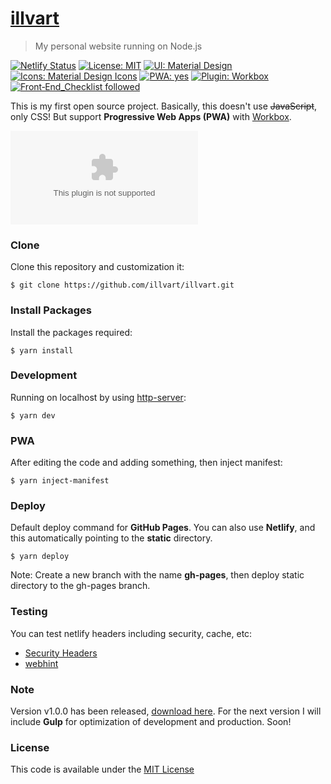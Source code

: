 # [illvart](https://github.com/illvart/illvart)

> My personal website running on Node.js

[![Netlify Status](https://api.netlify.com/api/v1/badges/0392af17-3c20-4278-8139-7dbabd347d5c/deploy-status)](https://app.netlify.com/sites/illvart/deploys)
[![License: MIT](https://img.shields.io/badge/License-MIT-blue.svg)](LICENSE)
[![UI: Material Design](https://img.shields.io/badge/UI-Material%20Design-%23FF4081.svg)](https://material.io)
[![Icons: Material Design Icons](https://img.shields.io/badge/Icons-Material%20Design%20Icons-%232196F3.svg)](https://github.com/templarian/MaterialDesign)
[![PWA: yes](https://img.shields.io/badge/PWA-yes-%235A0FC8.svg)](https://developers.google.com/web/progressive-web-apps)
[![Plugin: Workbox](https://img.shields.io/badge/Plugin-Workbox-%23F57C00.svg)](https://github.com/GoogleChrome/workbox)
[![Front‑End_Checklist followed](https://img.shields.io/badge/Front‑End_Checklist-followed-brightgreen.svg)](https://github.com/thedaviddias/Front-End-Checklist)

This is my first open source project. Basically, this doesn't use ~~JavaScript~~, only CSS! But support **Progressive Web Apps (PWA)** with [Workbox](https://github.com/GoogleChrome/workbox).

![Screenshot](https://cdn.staticaly.com/screenshot/illvart.pinkyui.com?fullPage=true)

### Clone
Clone this repository and customization it:

```
$ git clone https://github.com/illvart/illvart.git
```

### Install Packages
Install the packages required:

```
$ yarn install
```

### Development
Running on localhost by using [http-server](https://github.com/indexzero/http-server):

```
$ yarn dev
```

### PWA
After editing the code and adding something, then inject manifest:

```
$ yarn inject-manifest
```

### Deploy
Default deploy command for **GitHub Pages**. You can also use **Netlify**, and this automatically pointing to the **static** directory.

```
$ yarn deploy
```

Note: Create a new branch with the name **gh-pages**, then deploy static directory to the gh-pages branch.

### Testing
You can test netlify headers including security, cache, etc:

- [Security Headers](https://securityheaders.com/?q=https://illvart.pinkyui.com&followRedirects=on)
- [webhint](https://webhint.io/scanner/5da82049-7ebd-4e21-b91b-ef07daf9cf6b)

### Note
Version v1.0.0 has been released, [download here](https://github.com/illvart/illvart/releases). For the next version I will include **Gulp** for optimization of development and production. Soon!

### License
This code is available under the [MIT License](LICENSE)
